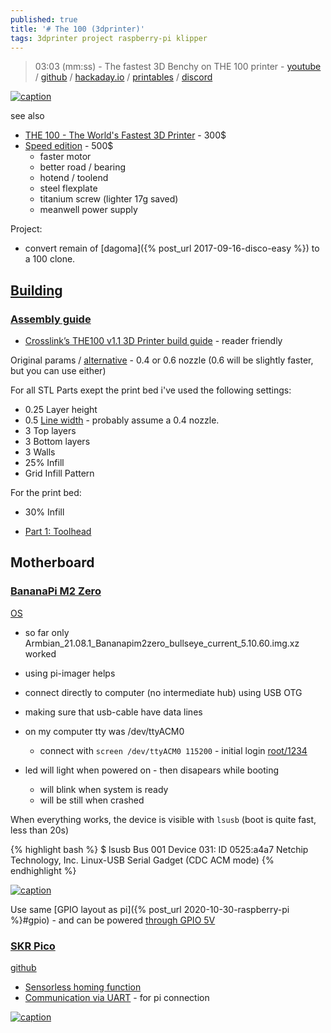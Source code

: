 ```yaml
---
published: true
title: '# The 100 (3dprinter)'
tags: 3dprinter project raspberry-pi klipper
---
```

>  03:03 (mm:ss) - The fastest 3D Benchy on THE 100 printer - [youtube](https://www.youtube.com/watch?v=vFl2jJjkkyE) / [github](https://github.com/MSzturc/the100) / [hackaday.io](https://hackaday.io/project/190348-the-100-the-fastest-3d-printer) / [printables](https://www.printables.com/@MattThePrintingNerd) / [discord](https://discord.gg/fW7BcUErgZ)

[![caption](https://raw.githubusercontent.com/MSzturc/the100/main/Build_Photos/THE-100.gif)](https://hackaday.io/project/190348-the-100-the-fastest-3d-printer)

see also
- [THE 100 - The World's Fastest 3D Printer](https://www.youtube.com/watch?v=0K9NM08S0IA&list=PLh9akXp2EH2ATO7fJ6EVeahKw5azFSTue&index=63) - 300$
- [Speed edition](https://www.youtube.com/watch?v=mJLalngCqEU) - 500$
	- faster motor
    - better road / bearing
    - hotend / toolend
    - steel flexplate
    - titanium screw (lighter 17g saved)
    - meanwell power supply

Project:
- convert remain of [dagoma]({% post_url 2017-09-16-disco-easy %}) to a 100 clone.

## [Building](https://www.printables.com/model/572689-the-100-v11-the-fastest-3d-printer-based-on-a-prin)

### [Assembly guide](https://theforgetful.dev/the100/1.1/overview/intro/)

- [Crosslink’s THE100 v1.1 3D Printer build guide](https://www.crosslink.io/crosslinks-the100-v1-1-3d-printer-build-guide/) - reader friendly

Original params / [alternative](https://theforgetful.dev/the100/1.1/overview/before-you-print/#print-settings) - 0.4 or 0.6 nozzle (0.6 will be slightly faster, but you can use either)

For all STL Parts exept the print bed i've used the following settings:  
- 0.25 Layer height
- 0.5 [Line width](https://3dprinterly.com/how-to-get-the-perfect-line-width-setting/) - probably assume a 0.4 nozzle.
- 3 Top layers
- 3 Bottom layers
- 3 Walls
- 25% Infill
- Grid Infill Pattern

For the print bed:  
- 30% Infill
    
- [ Part 1: Toolhead](https://www.youtube.com/watch?v=fC4BB4BhjOo)

## Motherboard
### [BananaPi M2 Zero](https://wiki.banana-pi.org/Banana_Pi_BPI-M2_ZERO)
[OS](http://xogium.performanceservers.nl/archive/bananapim2zero/archive/)  
- so far only Armbian_21.08.1_Bananapim2zero_bullseye_current_5.10.60.img.xz worked
- using pi-imager helps
- connect directly to computer (no intermediate hub) using USB OTG
- making sure that usb-cable have data lines
- on my computer tty was /dev/ttyACM0
	- connect with `screen /dev/ttyACM0 115200` - initial login [root/1234](https://docs.armbian.com/User-Guide_Getting-Started/#how-to-login)

- led will light when powered on - then disapears while booting
	- will blink when system is ready
    - will be still when crashed
    
When everything works, the device is visible with `lsusb` (boot is quite fast, less than 20s)

{% highlight bash %}
$ lsusb
Bus 001 Device 031: ID 0525:a4a7 Netchip Technology, Inc. Linux-USB Serial Gadget (CDC ACM mode)
{% endhighlight %}

[![caption](https://wiki.banana-pi.org/images/3/34/780x780xBPI-M2_zero_interface.jpg.pagespeed.ic.x1_y9n1qqd.webp)](https://wiki.banana-pi.org/Banana_Pi_BPI-M2_ZERO#Hardware_interface)

Use same [GPIO layout as pi]({% post_url 2020-10-30-raspberry-pi %}#gpio) - and can be powered [through GPIO 5V](https://forum.banana-pi.org/t/bpi-m2-zero-power-with-gpio-5v-input/5368)

### [SKR Pico](https://bttwiki.com/SKR%20Pico.html#peripheral-interface)
[github](https://github.com/bigtreetech/SKR-Pico)

- [Sensorless homing function](https://bttwiki.com/SKR%20Pico.html#motherboard-led-meanings)
- [Communication via UART](https://bttwiki.com/SKR%20Pico.html#connection-with-raspberry-pi) - for pi connection

[![caption](https://bttwiki.com/img/SKR_Pico/SKR_Pico_In.png)](https://bttwiki.com/SKR%20Pico.html#firmware-of-motherboard)
